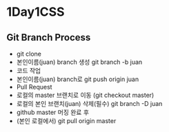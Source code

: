 # 1Day1CSS

## Git Branch Process

- git clone
- 본인이름(juan) branch 생성 git branch -b juan
- 코드 작업
- 본인이름(juan) branch로 git push origin juan
- Pull Request
- 로컬의 master 브랜치로 이동 (git checkout master)
- 로컬의 본인 브랜치(juan) 삭제(필수) git branch -D juan
- github master 머징 완료 후
- (본인 로컬에서) git pull origin master 